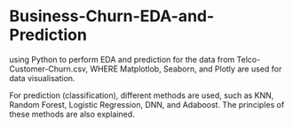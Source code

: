 # Business-Churn-EDA-and-Prediction
using Python to perform EDA and prediction for the data from Telco-Customer-Churn.csv, WHERE Matplotlob, Seaborn, and Plotly are used for data visualisation. 

For prediction (classification), different methods are used, such as KNN, Random Forest, Logistic Regression, DNN, and Adaboost. The principles of these methods are also explained.
